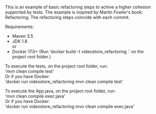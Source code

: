This is an example of basic refactoring steps to achive a higher cohesion supported by tests. The example is inspired by Martin Fowler's  book: Refactoring.
The refactoring steps coincide with each commit.

Requirements:
 - Maven 3.5
 - JDK 1.8  
 or  
 - Docker 17.0+ (Run 'docker build -t videostore_refactoring .' on the project root folder.)  

To execute the tests, on the project root folder, run:  
'mvn clean compile test'  
Or if you have Docker:  
'docker run videostore_refactoring mvn clean compile test'


To execute the App.java, on the project root folder, run:  
'mvn clean compile exec:java'  
Or if you have Docker:  
'docker run videostore_refactoring mvn clean compile exec:java'
